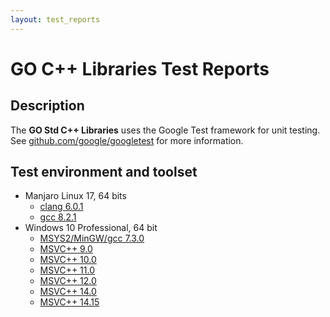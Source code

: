 ```yaml
---
layout: test_reports
---
```


# GO C++ Libraries Test Reports

## Description

The **GO Std C++ Libraries** uses the Google Test framework for unit testing.
See [github.com/google/googletest](https://github.com/google/googletest) for
more information.

## Test environment and toolset

* Manjaro Linux 17, 64 bits
  * [clang 6.0.1](./linux_clang/unit_tests.html)
  * [gcc 8.2.1](./linux_gcc/unit_tests.html)
* Windows 10 Professional, 64 bit
  * [MSYS2/MinGW/gcc 7.3.0](./windows_gcc/unit_tests.html)
  * [MSVC++ 9.0](./windows_msvc90/unit_tests.html)
  * [MSVC++ 10.0](./windows_msvc100/unit_tests.html)
  * [MSVC++ 11.0](./windows_msvc110/unit_tests.html)
  * [MSVC++ 12.0](./windows_msvc120/unit_tests.html)
  * [MSVC++ 14.0](./windows_msvc140/unit_tests.html)
  * [MSVC++ 14.15](./windows_msvc141/unit_tests.html)
